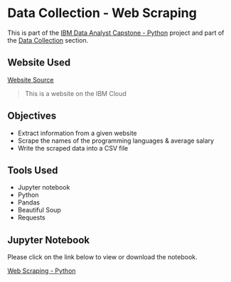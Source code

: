 <h1>Data Collection - Web Scraping</h1>

<p>This is part of the <a href = 'https://github.com/FaiLuReH3Ro/ibm-da-capstone-py'>IBM Data Analyst Capstone - Python</a> project and part of the <a href = 'https://github.com/FaiLuReH3Ro/ibm-da-capstone-py?tab=readme-ov-file#data-collection'>Data Collection</a> section.</p>

<h2>Website Used</h2>

<a href = 'https://cf-courses-data.s3.us.cloud-object-storage.appdomain.cloud/IBM-DA0321EN-SkillsNetwork/labs/datasets/Programming_Languages.html'>Website Source</a>
> This is a website on the IBM Cloud

<h2>Objectives</h2>

* Extract information from a given website 
* Scrape the names of the programming languages & average salary
* Write the scraped data into a CSV file

<h2>Tools Used</h2>

* Jupyter notebook
* Python
* Pandas
* Beautiful Soup
* Requests

## Jupyter Notebook

Please click on the link below to view or download the notebook.

[Web Scraping - Python](https://github.com/FaiLuReH3Ro/data-collection-web-scraping/blob/main/Collecting_Data_Using_Web_Scraping.ipynb)
